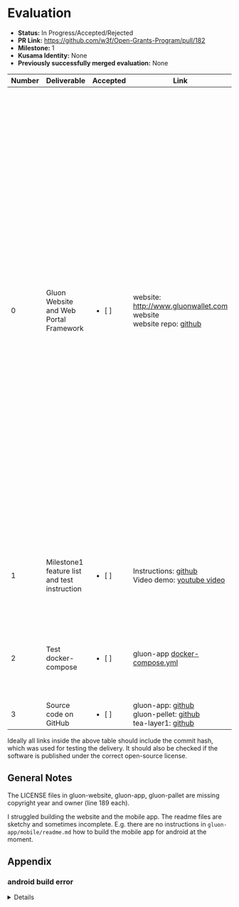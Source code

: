 # Evaluation

- **Status:** In Progress/Accepted/Rejected
- **PR Link:** https://github.com/w3f/Open-Grants-Program/pull/182 
- **Milestone:** 1
- **Kusama Identity:** None
- **Previously successfully merged evaluation:** None

| Number | Deliverable | Accepted | Link | Evaluation Notes |
| ------ | ----------- | -------- | ---- |----------------- |
| 0 | Gluon Website and Web Portal Framework | <ul><li>[ ] </li></ul> | website: http://www.gluonwallet.com website <br>website repo: [github](https://github.com/tearust/gluon-website) | Website looks ok. Some subjective feedback about the appearence: <ul><li>first picture looks trashy and the big bitcoins don't match the context as we're in the polkadot ecosystem.</li><li>Some of the images could be scaled down a bit so that the font size is closer to the text font-size (e.g. the wallet comparison table)</li><li>The image that instructs how to use blog links in the document tab is more confusing than helpful</li></ul> Building from the repo (by running `./build_docker.sh`) fails on my system for two reasons: <br/>`Error: Cannot find module '@vue/cli-plugin-babel'` and <br/>`Building wheel for cryptography (PEP 517): finished with status 'error'`<br/>I can provide the full log if that would be helpful for you.|
| 1 | Milestone1 feature list and test instruction | <ul><li>[ ] </li></ul> | Instructions: [github](https://github.com/tearust/gluon-app/blob/milestone1/readme.md)  <br>Video demo: [youtube video](https://www.youtube.com/watch?v=wV4Q1-wTvFE) | The walkthrough video is concise and clear. <br/>There is no list of features anywhere but a step by step walkthrough that covers all current features. |
| 2 | Test docker-compose | <ul><li>[ ] </li></ul> | gluon-app [docker-compose.yml](https://github.com/tearust/gluon-app/blob/main/docker-compose.yml) | The web app "gluon-wallet" can be built and works ok. <br/>Building the mobile app for android does not work for me (see [build error below](#android-build-error)).|
| 3 | Source code on GitHub | <ul><li>[ ] </li></ul> | gluon-app: [github](https://github.com/tearust/gluon-app/tree/milestone1) <br>gluon-pellet: [github](https://github.com/tearust/gluon-pallet/tree/milestone-1) <br>tea-layer1: [github](https://github.com/tearust/tea-layer1/tree/milestone-1) | |


Ideally all links inside the above table should include the commit hash,
which was used for testing the delivery. It should also be checked if the software is published under the correct open-source license.

## General Notes

The LICENSE files in gluon-website, gluon-app, gluon-pallet are missing copyright year and owner (line 189 each). 

I struggled building the website and the mobile app. The readme files are sketchy and sometimes incomplete. E.g. there are no instructions in `gluon-app/mobile/readme.md` how to build the mobile app for android at the moment.


## Appendix
### android build error
<details>
```
$ npm run android

> mobile@0.0.1 android
> NODE_OPTIONS=--max_old_space_size=8192 react-native run-android

info Running jetifier to migrate libraries to AndroidX. You can disable it using "--no-jetifier" flag.
Jetifier found 1208 file(s) to forward-jetify. Using 16 workers...
info JS server already running.
info Installing the app...

Deprecated Gradle features were used in this build, making it incompatible with Gradle 7.0.
Use '--warning-mode all' to show the individual deprecation warnings.
See https://docs.gradle.org/6.5/userguide/command_line_interface.html#sec:command_line_warnings

FAILURE: Build failed with an exception.

* What went wrong:
Could not determine the dependencies of task ':app:compileDebugJavaWithJavac'.
> Could not resolve all task dependencies for configuration ':app:debugCompileClasspath'.
   > Could not resolve project :react-native-camera.
     Required by:
         project :app
      > The consumer was configured to find an API of a component, as well as attribute 'com.android.build.api.attributes.BuildTypeAttr' with value 'debug'. However we cannot choose between the following variants of project :react-native-camera:
          - generalDebugApiElements
          - mlkitDebugApiElements
        All of them match the consumer attributes:
          - Variant 'generalDebugApiElements' capability mobile:react-native-camera:unspecified declares an API of a component, as well as attribute 'com.android.build.api.attributes.BuildTypeAttr' with value 'debug':
              - Unmatched attributes:
                  - Provides attribute 'com.android.build.api.attributes.VariantAttr' with value 'generalDebug' but the consumer didn't ask for it
                  - Provides attribute 'react-native-camera' with value 'general' but the consumer didn't ask for it
          - Variant 'mlkitDebugApiElements' capability mobile:react-native-camera:unspecified declares an API of a component, as well as attribute 'com.android.build.api.attributes.BuildTypeAttr' with value 'debug':
              - Unmatched attributes:
                  - Provides attribute 'com.android.build.api.attributes.VariantAttr' with value 'mlkitDebug' but the consumer didn't ask for it
                  - Provides attribute 'react-native-camera' with value 'mlkit' but the consumer didn't ask for it
        The following variants were also considered but didn't match the requested attributes:
          - Variant 'generalReleaseApiElements' capability mobile:react-native-camera:unspecified declares an API of a component:
              - Incompatible because this component declares a component, as well as attribute 'com.android.build.api.attributes.BuildTypeAttr' with value 'release' and the consumer needed a component, as well as attribute 'com.android.build.api.attributes.BuildTypeAttr' with value 'debug'
          - Variant 'generalReleaseRuntimeElements' capability mobile:react-native-camera:unspecified declares a runtime of a component:
              - Incompatible because this component declares a component, as well as attribute 'com.android.build.api.attributes.BuildTypeAttr' with value 'release' and the consumer needed a component, as well as attribute 'com.android.build.api.attributes.BuildTypeAttr' with value 'debug'
          - Variant 'mlkitReleaseApiElements' capability mobile:react-native-camera:unspecified declares an API of a component:
              - Incompatible because this component declares a component, as well as attribute 'com.android.build.api.attributes.BuildTypeAttr' with value 'release' and the consumer needed a component, as well as attribute 'com.android.build.api.attributes.BuildTypeAttr' with value 'debug'
          - Variant 'mlkitReleaseRuntimeElements' capability mobile:react-native-camera:unspecified declares a runtime of a component:
              - Incompatible because this component declares a component, as well as attribute 'com.android.build.api.attributes.BuildTypeAttr' with value 'release' and the consumer needed a component, as well as attribute 'com.android.build.api.attributes.BuildTypeAttr' with value 'debug'

* Try:
Run with --stacktrace option to get the stack trace. Run with --info or --debug option to get more log output. Run with --scan to get full insights.

* Get more help at https://help.gradle.org

BUILD FAILED in 2s

error Failed to install the app. Make sure you have the Android development environment set up: https://reactnative.dev/docs/environment-setup. Run CLI with --verbose flag for more details.
Error: Command failed: ./gradlew app:installDebug -PreactNativeDevServerPort=8081

npm ERR! code 1
npm ERR! path /home/felix/web3/eval/gluon/milestone/1/testground/gluon-app/mobile
npm ERR! command failed
npm ERR! command sh -c NODE_OPTIONS=--max_old_space_size=8192 react-native run-android

npm ERR! A complete log of this run can be found in:
npm ERR!     /home/felix/.npm/_logs/2021-03-25T14_07_28_643Z-debug.log
```
</details>